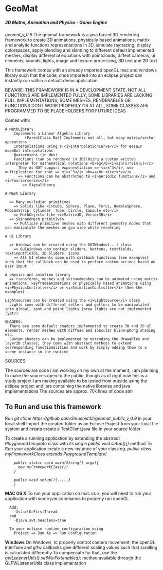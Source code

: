 <h1>GeoMat</h1> <h5>3D Maths, Animation and Physics - Game Engine</h5>

<i>geomat_v_0.9</i>
The geomat framework is a java based 3D rendering framework to create 3D animations, physically based animations, matrix and analytic functions representations in 3D, simulate raytracing, display colorspaces, apply blending and skinning to different default implemented meshes, display differential equations with pointclouds, diffent cameras, ui elements, sounds, lights, image and texture processing, 3D text and 2D text

This framework comes with an already imported openGL mac and windows library such that the code, once imported into an eclipse project can instantly run within a default demo application

BEWARE:
  THIS FRAMEWORK IS IN A DEVELOPMENT STATE, NOT ALL FUNCTIONS ARE IMPLEMENTED FULLY, SOME LIBRARIES ARE LACKING FULL IMPLEMENTATIONS, SOME MESHES, RENDERABLES OR           
  FUNCTIONS DONT WORK PROPERLY OR AT ALL, SOME CLASSES ARE PROGRAMMED TO BE PLACEHOLDERS FOR FUTURE IDEAS

Comes with:
  
    A MathLibrary 
        Implements a Linear Algebra Library 
             (ParentClass Mat) Implements not all, but many matrix/vector operations
        Interpolations using a <i>InterpolationCurve</i> for easeIn easeOut interpolations
        Quaternions (in dev)
        Functions (can be rendered in 3D)(Using a custom written interpreter for mathematical notations <b>eg</b><i>sin(x)*sin(y)</i>
          They do NOT support exponentiation => <i>x^3</i>, use multiplcation for that => <i>x^3</i> <b>=</b> <i>x*x*x</i>
          => Functions can be abstracted to <i>periodic functions</i> and <i>fourierseries</i>
            => Signaltheory
            
    A Mesh Library
    
      => Many eucledian primitives
        => Solids like <i>Cube, Sphere, Plane, Torus, HumbleSphere, MobiusStrip, Cylinder, Tube, Circle, Capsule etc</i>
        => MathObjects like <i>Matrix3D, Vector3D</i>
      => SkinnedMesh primitives
        => Multiple primitive meshes with different geometry nodes that can manipulate the meshes on gpu side while rendering
        
    A UI Library
    
      => Windows can be created using the GUIWindow(...) class
        => GUIWindows can contain sliders, buttons, textfields, textinputfields, 2D Sliders, Icons 
        => All UI elements come with callback functions (see examples) such that the callback can be used to perform custom actions based on user input
        
    A physics and animtion library
      => transforms, meshes and skinnedmeshes can be animated using matrix animations, keyframeanimations or physically based animations using <i>PhysicsController</i> or <i>AnimationController</i> (See the examples)
      
    Lightsources can be created using the <i>LightSource</i> class
      Lights come with different setters and getters to be manipulated into global, spot and point lights (area lights are not implemented (yet))
    
    SHADERS:
      There are some default shaders implemented to create 3D and 2D UI elements, render meshes with diffuse and specular blinn-phong shading etc.
      Custom shaders can be implemented by extending the drawables and layer2D classes, they come with abstract methods to extend corresponding functionalities and work by simply adding them to a scene instance in the runtime
      


SOURCES:

  The sources are code i am working on my own at the moment, i am planning to make the sources open to the public, though as of right now this is a study project i am making available to be tested from outside using the eclipse project and jars containing the native libraries and java implementations
  The sources are approx. 70k lines of code atm
  
  
  <h2>To Run and use this framework</h2>
  Run <i>git clone https://github.com/Sinusoid42/geomat_public_v_0.9</i> in your local shell
  Import the created folder as an Eclipse Project from your local file system and create create a TestClient.java file in your source folder
  
  To create a running application by extending the abstract <i>PlaygroundTemplate</i> class with its single <i>public void setup(){}</i> method
  To Run your application create a new instance of your class eg.
    <i> public class myFrameworkClass extends PlaygroundTemplate{
        
        public static void main(String[] args){
          new myFrameworkClass();
        }
  
        public void setup(){.....}
        }
  

  </i><b>MAC OS X</b>
    To run your application on mac os x, you will need to run your application with some jvm commands to properly run openGL 
    
      Add:
        -XstartOnFirstThread
      and
        -Djava.awt.headless=true
      
      To your eclipse runtime configuration using 
        Project => Run As => Run Configuration

      
  <b>Windows</b>
    On Windows, to properly control camera movement, the openGL interface and glfw callbacks give different scaling values such that scrolling is calculated          differently
    To compensate for that, use the <i>getListenerUtils().setWinFix(enabled);</i> method available through the GLFWListenerUtils class implementation
